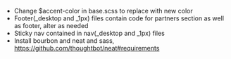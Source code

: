 - Change $accent-color in base.scss to replace with new color 
- Footer(_desktop and _1px) files contain code for partners section as well as footer, alter as needed
- Sticky nav contained in nav(_desktop and _1px) files
- Install bourbon and neat and sass, https://github.com/thoughtbot/neat#requirements

